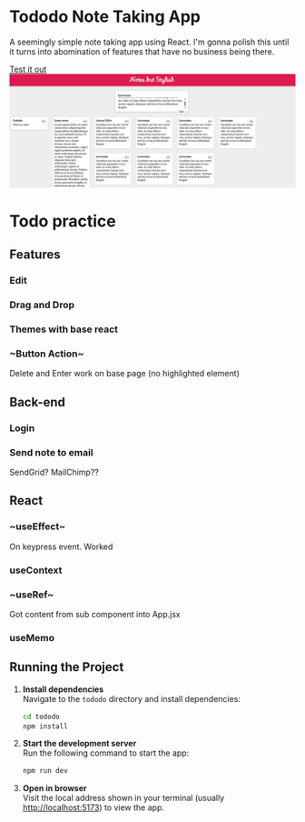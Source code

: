 # Tododo Note Taking App

A seemingly simple note taking app using React. I'm gonna polish this until it turns into abomination of features that have no business being there.

[Test it out](https://cl0udc0der.github.io/tododo/)
![screenshot](./Sample.png)

# Todo practice

## Features

### Edit

### Drag and Drop

### Themes with base react

### ~Button Action~

Delete and Enter work on base page (no highlighted element)

## Back-end

### Login

### Send note to email

SendGrid? MailChimp??

## React

### ~useEffect~

On keypress event. Worked

### useContext

### ~useRef~

Got content from sub component into App.jsx

### useMemo

## Running the Project

1. **Install dependencies**  
   Navigate to the `tododo` directory and install dependencies:

    ```sh
    cd tododo
    npm install
    ```

2. **Start the development server**  
   Run the following command to start the app:

    ```sh
    npm run dev
    ```

3. **Open in browser**  
   Visit the local address shown in your terminal (usually [http://localhost:5173](http://localhost:5173)) to view the app.
